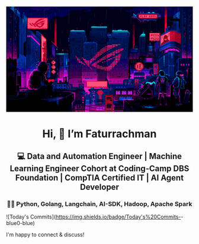 <div align="center">
  
  ![Banner GIF](images/desktop-neon-gaming.gif)

  # Hi, 👋 I’m Faturrachman
  ## 💻 Data and Automation Engineer | Machine Learning Engineer Cohort at Coding-Camp DBS Foundation | CompTIA Certified IT | AI Agent Developer
  ### 👩‍💻 Python, Golang, Langchain, AI-SDK, Hadoop, Apache Spark
</div>

![Today's Commits](https://img.shields.io/badge/Today's%20Commits-<!-- TODAY_COMMITS -->-blue0-blue)

I'm happy to connect & discuss! 
